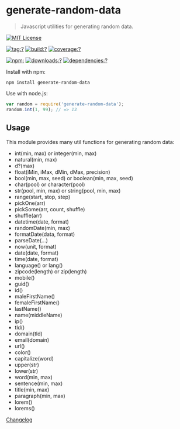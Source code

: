 # generate-random-data

> Javascript utilities for generating random data. 

[![MIT License](https://img.shields.io/badge/license-MIT_License-green.svg?style=flat-square)](https://github.com/bubkoo/generate-random-data/blob/master/LICENSE)

[![tag:?](https://img.shields.io/github/tag/bubkoo/generate-random-data.svg?style=flat-square)](https://github.com/bubkoo/generate-random-data/releases)
[![build:?](https://img.shields.io/travis/bubkoo/generate-random-data/master.svg?style=flat-square)](https://travis-ci.org/bubkoo/generate-random-data)
[![coverage:?](https://img.shields.io/coveralls/bubkoo/generate-random-data/master.svg?style=flat-square)](https://coveralls.io/github/bubkoo/generate-random-data)

[![npm:](https://img.shields.io/npm/v/generate-random-data.svg?style=flat-square)](https://www.npmjs.com/packages/generate-random-data)
[![downloads:?](https://img.shields.io/npm/dm/generate-random-data.svg?style=flat-square)](https://www.npmjs.com/packages/generate-random-data)
[![dependencies:?](https://img.shields.io/david/bubkoo/generate-random-data.svg?style=flat-square)](https://david-dm.org/bubkoo/generate-random-data)


Install with npm:

```shell
npm install generate-random-data
```

Use with node.js:

```javascript
var random = require('generate-random-data');
random.int(1, 99); // => 13
```

## Usage

This module provides many util functions for generating random data:

- int(min, max) or integer(min, max)
- natural(min, max)
- d?(max)
- float(iMin, iMax, dMin, dMax, precision)
- bool(min, max, seed) or boolean(min, max, seed)
- char(pool) or character(pool)
- str(pool, min, max) or string(pool, min, max)
- range(start, stop, step)
- pickOne(arr)
- pickSome(arr, count, shuffle)
- shuffle(arr)
- datetime(date, format)
- randomDate(min, max)
- formatDate(data, format)
- parseDate(...)
- now(unit, format)
- date(date, format)
- time(date, format)
- language() or lang()
- zipcode(length) or zip(length)
- mobile()
- guid()
- id()
- maleFirstName()
- femaleFirstName()
- lastName()
- name(middleName)
- ip()
- tld()
- domain(tld)
- email(domain)
- url()
- color()
- capitalize(word)
- upper(str)
- lower(str) 
- word(min, max)
- sentence(min, max)
- title(min, max)
- paragraph(min, max)
- lorem()
- lorems()



[Changelog](https://github.com/bubkoo/generate-random-data/blob/master/HISTORY.md)

